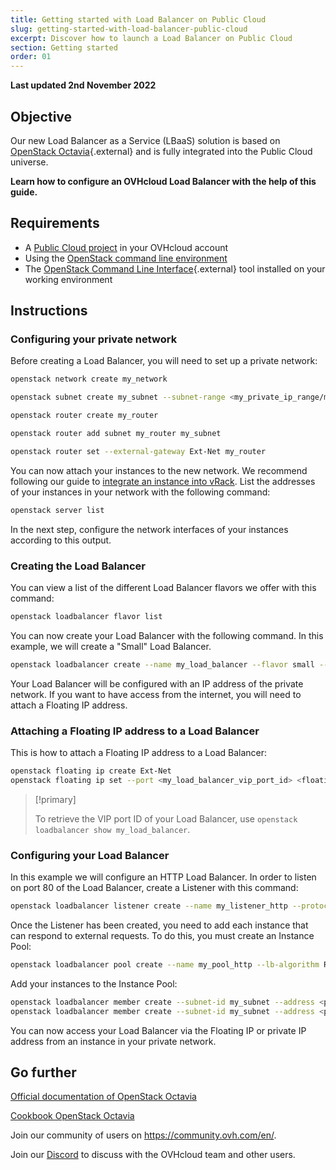 ```yaml
---
title: Getting started with Load Balancer on Public Cloud
slug: getting-started-with-load-balancer-public-cloud
excerpt: Discover how to launch a Load Balancer on Public Cloud
section: Getting started
order: 01
---
```


**Last updated 2nd November 2022**

## Objective

Our new Load Balancer as a Service (LBaaS) solution is based on [OpenStack Octavia](https://docs.openstack.org/octavia/queens/reference/introduction.html){.external} and is fully integrated into the Public Cloud universe.

**Learn how to configure an OVHcloud Load Balancer with the help of this guide.**

## Requirements

- A [Public Cloud project](https://www.ovhcloud.com/en-au/public-cloud/) in your OVHcloud account
- Using the [OpenStack command line environment](https://docs.ovh.com/au/en/public-cloud/prepare_the_environment_for_using_the_openstack_api/)
- The [OpenStack Command Line Interface](https://docs.openstack.org/newton/user-guide/common/cli-install-openstack-command-line-clients.html){.external} tool installed on your working environment

## Instructions

### Configuring your private network

Before creating a Load Balancer, you will need to set up a private network:

```bash
openstack network create my_network

openstack subnet create my_subnet --subnet-range <my_private_ip_range/mask> --network my_network --no-dhcp

openstack router create my_router

openstack router add subnet my_router my_subnet

openstack router set --external-gateway Ext-Net my_router
```

You can now attach your instances to the new network. We recommend following our guide to [integrate an instance into vRack](https://docs.ovh.com/au/en/publiccloud/network-services/public-cloud-vrack/#instance-integration). List the addresses of your instances in your network with the following command:

```bash
openstack server list
```

In the next step, configure the network interfaces of your instances according to this output.

### Creating the Load Balancer

You can view a list of the different Load Balancer flavors we offer with this command:

```bash
openstack loadbalancer flavor list
```

You can now create your Load Balancer with the following command. In this example, we will create a "Small" Load Balancer.

```bash
openstack loadbalancer create --name my_load_balancer --flavor small --vip-subnet-id my_subnet
```

Your Load Balancer will be configured with an IP address of the private network. If you want to have access from the internet, you will need to attach a Floating IP address.

### Attaching a Floating IP address to a Load Balancer

This is how to attach a Floating IP address to a Load Balancer:

```bash
openstack floating ip create Ext-Net
openstack floating ip set --port <my_load_balancer_vip_port_id> <floating_ip>
```

> [!primary]
>
> To retrieve the VIP port ID of your Load Balancer, use `openstack loadbalancer show my_load_balancer`.


### Configuring your Load Balancer

In this example we will configure an HTTP Load Balancer. In order to listen on port 80 of the Load Balancer, create a Listener with this command:

```bash
openstack loadbalancer listener create --name my_listener_http --protocol HTTP --protocol-port 80 my_loadbalancer
```

Once the Listener has been created, you need to add each instance that can respond to external requests. To do this, you must create an Instance Pool:

```bash
openstack loadbalancer pool create --name my_pool_http --lb-algorithm ROUND_ROBIN --listener my_listener --protocol HTTP
```

Add your instances to the Instance Pool:

```bash
openstack loadbalancer member create --subnet-id my_subnet --address <private_ip_instance_1> --protocol-port 80 my_pool
openstack loadbalancer member create --subnet-id my_subnet --address <private_ip_instance_2> --protocol-port 80 my_pool
```

You can now access your Load Balancer via the Floating IP or private IP address from an instance in your private network.

## Go further

[Official documentation of OpenStack Octavia](https://docs.openstack.org/octavia/latest/)

[Cookbook OpenStack Octavia](https://docs.openstack.org/octavia/latest/user/guides/basic-cookbook.html)

Join our community of users on <https://community.ovh.com/en/>.

Join our [Discord](https://discord.gg/PwPqWUpN8G) to discuss with the OVHcloud team and other users.
